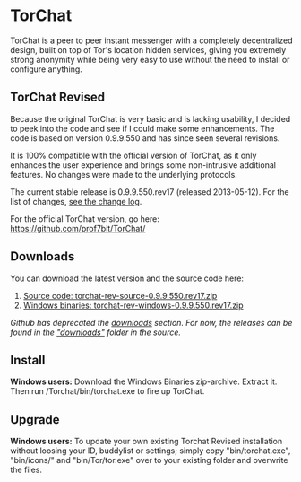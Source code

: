 TorChat
=======

TorChat is a peer to peer instant messenger with a completely decentralized design, 
built on top of Tor's location hidden services, giving you extremely strong anonymity 
while being very easy to use without the need to install or configure anything.


TorChat Revised
---------------

Because the original TorChat is very basic and is lacking usability, I decided to peek 
into the code and see if I could make some enhancements. The code is based on version
0.9.9.550 and has since seen several revisions.

It is 100% compatible with the official version of TorChat, as it only enhances the user 
experience and brings some non-intrusive additional features. No changes were made to 
the underlying protocols.

The current stable release is 0.9.9.550.rev17 (released 2013-05-12).
For the list of changes, [see the change log](https://raw.github.com/torchatrev/TorChat-Revised/torchat_py/torchat/src/changelog.txt).

For the official TorChat version, go here:
https://github.com/prof7bit/TorChat/


Downloads
---------

You can download the latest version and the source code here:
	
1. [Source code: torchat-rev-source-0.9.9.550.rev17.zip](https://github.com/torchatrev/TorChat-Revised/raw/torchat_py/downloads/torchat-rev-source-0.9.9.550.rev17.zip)
2. [Windows binaries: torchat-rev-windows-0.9.9.550.rev17.zip](https://github.com/torchatrev/TorChat-Revised/raw/torchat_py/downloads/torchat-rev-windows-0.9.9.550.rev17.zip)

*Github has deprecated the [downloads](https://github.com/torchatrev/TorChat-Revised/downloads) section. 
For now, the releases can be found in the ["downloads"](https://github.com/torchatrev/TorChat-Revised/tree/torchat_py/downloads) 
folder in the source.*

Install
-------

**Windows users:**
Download the Windows Binaries zip-archive. Extract it. Then run /Torchat/bin/torchat.exe 
to fire up TorChat.


Upgrade
-------

**Windows users:**
To update your own existing Torchat Revised installation without loosing your ID, buddylist
or settings; simply copy "bin/torchat.exe", "bin/icons/" and "bin/Tor/tor.exe" over to your existing 
folder and overwrite the files. 
